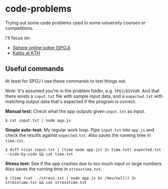 # code-problems
Trying out some code problems used in some university courses or competitions.

I'll focus on:

* [Sphere online judge (SPOJ)](http://www.spoj.com/)
* [Kattis at KTH](https://kth.kattis.com)

## Useful commands
At least for SPOJ I use these commands to test things out.

*Note:* It's assumed you're in the problem folder, e.g. `SPOJ/DIVSUM`. And that there exists a `input.txt` file with sample input data, and a `expected.txt` with matching output data that's expected if the program is correct.

**Manual test:** Check what the app outputs given `input.txt` as input.

````
$ cat input.txt | node app.js
````

**Simple auto-test:** My regular work loop. Pipe `input.txt` into `app.js` and check the results against `expected.txt`. Also saves the running time in `time.txt`.

````
$ diff <(cat input.txt | (time node app.js) 2> time.txt) expected.txt --side-by-side && cat time.txt
````

**Stress test:** See if the app crashes due to too much input or large numbers. Also saves the running time in `stresstime.txt`.
````
$ (time (cat ../stress.txt | node app.js &> /dev/null)) 2> stresstime.txt && cat stresstime.txt
````
